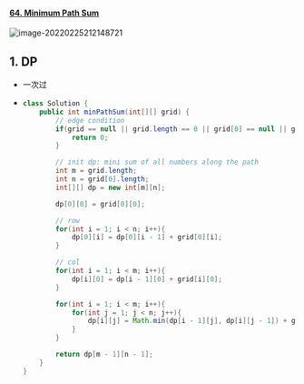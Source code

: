 #### [64. Minimum Path Sum](https://leetcode-cn.com/problems/minimum-path-sum/)

![image-20220225212148721](https://raw.githubusercontent.com/TWDH/Leetcode-From-Zero/pictures/img/image-20220225212148721.png)

## 1. DP

- 一次过

- ```java
  class Solution {
      public int minPathSum(int[][] grid) {
          // edge condition
          if(grid == null || grid.length == 0 || grid[0] == null || grid[0].length == 0){
              return 0;
          }
  
          // init dp: mini sum of all numbers along the path
          int m = grid.length;
          int n = grid[0].length;
          int[][] dp = new int[m][n];
  
          dp[0][0] = grid[0][0];
  
          // row
          for(int i = 1; i < n; i++){
              dp[0][i] = dp[0][i - 1] + grid[0][i];
          }
  
          // col
          for(int i = 1; i < m; i++){
              dp[i][0] = dp[i - 1][0] + grid[i][0];
          }
  
          for(int i = 1; i < m; i++){
              for(int j = 1; j < n; j++){
                  dp[i][j] = Math.min(dp[i - 1][j], dp[i][j - 1]) + grid[i][j];
              }
          }
  
          return dp[m - 1][n - 1];
      }
  }
  ```

